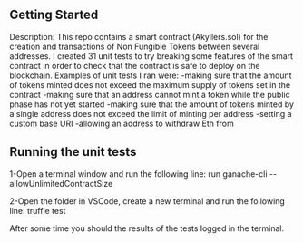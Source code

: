 ## Getting Started
Description: 
This repo contains a smart contract (Akyllers.sol) for the creation and transactions of Non Fungible Tokens between several addresses.
I created 31 unit tests to try breaking some features of the smart contract in order to check that the contract is safe to deploy on the blockchain.
Examples of unit tests I ran were:
 -making sure that the amount of tokens minted does not exceed the maximum supply of tokens set in the contract
 -making sure that an address cannot mint a token while the public phase has not yet started
 -making sure that the amount of tokens minted by a single address does not exceed the limit of minting per address
 -setting a custom base URI
 -allowing an address to withdraw Eth from 

## Running the unit tests
1-Open a terminal window and run the following line:
run ganache-cli --allowUnlimitedContractSize 

2-Open the folder in VSCode, create a new terminal and run the following line:
truffle test

After some time you should the results of the tests logged in the terminal.
